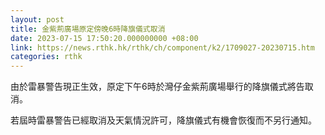 ```yaml
---
layout: post
title: 金紫荊廣場原定傍晚6時降旗儀式取消
date: 2023-07-15 17:50:20.000000000 +08:00
link: https://news.rthk.hk/rthk/ch/component/k2/1709027-20230715.htm
categories: rthk
---
```


由於雷暴警告現正生效，原定下午6時於灣仔金紫荊廣場舉行的降旗儀式將告取消。

若屆時雷暴警告已經取消及天氣情況許可，降旗儀式有機會恢復而不另行通知。
